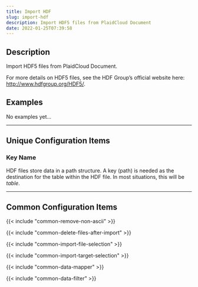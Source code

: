 ```yaml
---
title: Import HDF
slug: import-hdf
description: Import HDF5 files from PlaidCloud Document
date: 2022-01-25T07:39:58
---
```



## Description

Import HDF5 files from PlaidCloud Document.

For more details on HDF5 files, see the HDF Group’s official website here: <http://www.hdfgroup.org/HDF5/>.


## Examples

No examples yet...

---

## Unique Configuration Items


### Key Name

HDF files store data in a path structure. A key (path) is needed as the destination for the table within the HDF file. In most situations, this will be *table*.

---

## Common Configuration Items

{{< include "common-remove-non-ascii" >}}

{{< include "common-delete-files-after-import" >}}

{{< include "common-import-file-selection" >}}

{{< include "common-import-target-selection" >}}

{{< include "common-data-mapper" >}}

{{< include "common-data-filter" >}}
